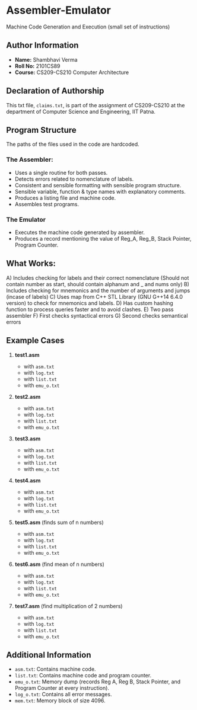 # Assembler-Emulator
Machine Code Generation and Execution (small set of instructions)

## Author Information
- **Name:** Shambhavi Verma
- **Roll No:** 2101CS89
- **Course:** CS209-CS210 Computer Architecture

## Declaration of Authorship
This txt file, `claims.txt`, is part of the assignment of CS209-CS210 at the department of Computer Science and Engineering, IIT Patna.

## Program Structure
The paths of the files used in the code are hardcoded.

### The Assembler:
- Uses a single routine for both passes.
- Detects errors related to nomenclature of labels.
- Consistent and sensible formatting with sensible program structure. 
- Sensible variable, function & type names with explanatory comments.
- Produces a listing file and machine code.
- Assembles test programs.

### The Emulator
- Executes the machine code generated by assembler.
- Produces a record mentioning the value of Reg_A, Reg_B, Stack Pointer, Program Counter.

## What Works:
A) Includes checking for labels and their correct nomenclature (Should not contain number as start, should contain alphanum and _ and nums only)
B) Includes checking for mnemonics and the number of arguments and jumps (incase of labels)
C) Uses map from C++ STL Library (GNU G++14 6.4.0 version) to check for mnemonics and labels.
D) Has custom hashing function to process queries faster and to avoid clashes.
E) Two pass assembler
F) First checks syntactical errors
G) Second checks semantical errors

## Example Cases
1. **test1.asm**
    - with `asm.txt`
    - with `log.txt`
    - with `list.txt`
    - with `emu_o.txt`

2. **test2.asm**
    - with `asm.txt`
    - with `log.txt`
    - with `list.txt`
    - with `emu_o.txt`

3. **test3.asm**
    - with `asm.txt`
    - with `log.txt`
    - with `list.txt`
    - with `emu_o.txt`

4. **test4.asm**
    - with `asm.txt`
    - with `log.txt`
    - with `list.txt`
    - with `emu_o.txt`

5. **test5.asm** (finds sum of n numbers)
    - with `asm.txt`
    - with `log.txt`
    - with `list.txt`
    - with `emu_o.txt`

6. **test6.asm** (find mean of n numbers)
    - with `asm.txt`
    - with `log.txt`
    - with `list.txt`
    - with `emu_o.txt`

7. **test7.asm** (find multiplication of 2 numbers)
    - with `asm.txt`
    - with `log.txt`
    - with `list.txt`
    - with `emu_o.txt`

## Additional Information
- `asm.txt`: Contains machine code.
- `list.txt`: Contains machine code and program counter.
- `emu_o.txt`: Memory dump (records Reg A, Reg B, Stack Pointer, and Program Counter at every instruction).
- `log_o.txt`: Contains all error messages.
- `mem.txt`: Memory block of size 4096.
